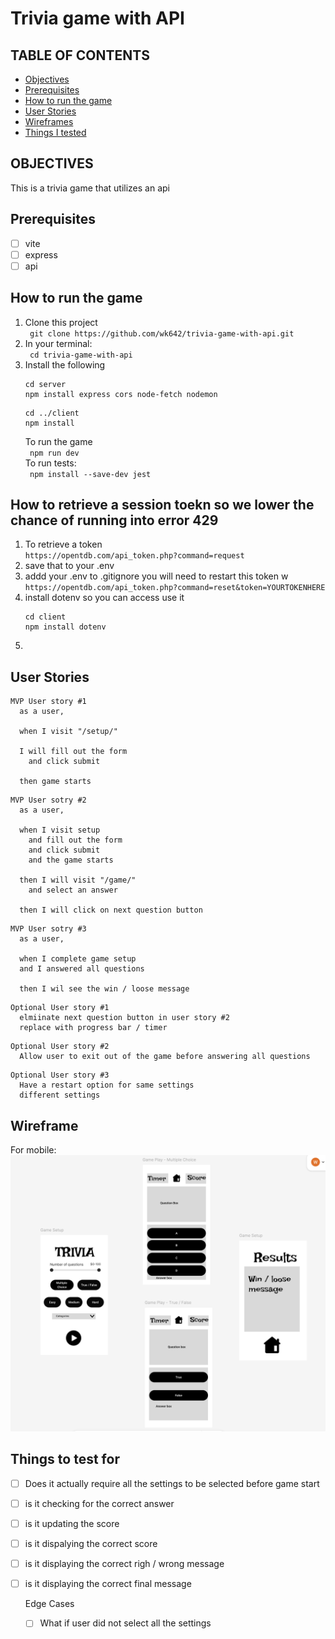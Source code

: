 # Trivia game with API

## TABLE OF CONTENTS
  - [Objectives](#objectives)
  - [Prerequisites](#prerequisites)
  - [How to run the game](#run)
  - [User Stories](#user-stories)
  - [Wireframes](#wireframe)
  - [Things I tested](#test)
## OBJECTIVES <a name="objectives"></a>
This is a trivia game that utilizes an api
## Prerequisites <a name="prerequesites"></a>
- [ ] vite
- [ ] express
- [ ] api
## How to run the game <a name="run"></a>
1. Clone this project  
` git clone https://github.com/wk642/trivia-game-with-api.git`  
2. In your terminal:  
` cd trivia-game-with-api`
3. Install the following  
    ```
    cd server
    npm install express cors node-fetch nodemon
    ```
    ```
    cd ../client
    npm install
    ```
    To run the game  
    ` npm run dev`   
To run tests:   
` npm install --save-dev jest`
## How to retrieve a session toekn so we lower the chance of running into error 429
1. To retrieve a token  
`https://opentdb.com/api_token.php?command=request`
2. save that to your .env
3. addd your .env to .gitignore
you will need to restart this token w
`https://opentdb.com/api_token.php?command=reset&token=YOURTOKENHERE`
4. install dotenv so you can access use it
    ```
    cd client
    npm install dotenv
    ```
5. 
## User Stories <a name="user-stories"></a>
```
MVP User story #1
  as a user,

  when I visit "/setup/"

  I will fill out the form 
    and click submit

  then game starts
```
```
MVP User sotry #2
  as a user, 

  when I visit setup 
    and fill out the form
    and click submit 
    and the game starts 

  then I will visit "/game/"
    and select an answer
   
  then I will click on next question button
```
```
MVP User sotry #3
  as a user,

  when I complete game setup
  and I answered all questions

  then I wil see the win / loose message 
```

```
Optional User story #1 
  elmiinate next question button in user story #2
  replace with progress bar / timer
```
``` 
Optional User story #2
  Allow user to exit out of the game before answering all questions
```
```
Optional User story #3 
  Have a restart option for same settings
  different settings
```

## Wireframe <a name="wireframe"></a>
For mobile:  
<img src="./client/src/assets/images/readme/trivia-game-with-api-mobile-wireframe.png">
## Things to test for <a name="test"></a>
- [ ] Does it actually require all the settings to be selected before game start
- [ ] is it checking for the correct answer
- [ ] is it updating the score
- [ ] is it dispalying the correct score
- [ ] is it displaying the correct righ / wrong message
- [ ] is it displaying the correct final message

  Edge Cases
  - [ ] What if user did not select all the settings